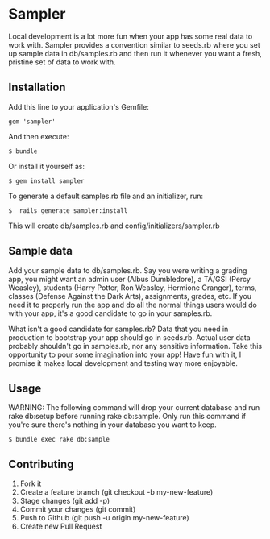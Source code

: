 # Sampler

Local development is a lot more fun when your app has some real data to work with. Sampler provides a convention similar to seeds.rb where you set up sample data in db/samples.rb and then run it whenever you want a fresh, pristine set of data to work with.

## Installation

Add this line to your application's Gemfile:

    gem 'sampler'

And then execute:

    $ bundle

Or install it yourself as:

    $ gem install sampler

To generate a default samples.rb file and an initializer, run:

    $  rails generate sampler:install

This will create db/samples.rb and config/initializers/sampler.rb

## Sample data

Add your sample data to db/samples.rb. Say you were writing a grading app, you might want an admin user (Albus Dumbledore), a TA/GSI (Percy Weasley), students (Harry Potter, Ron Weasley, Hermione Granger), terms, classes (Defense Against the Dark Arts), assignments, grades, etc. If you need it to properly run the app and do all the normal things users would do with your app, it's a good candidate to go in your samples.rb. 

What isn't a good candidate for samples.rb? Data that you need in production to bootstrap your app should go in seeds.rb. Actual user data probably shouldn't go in samples.rb, nor any sensitive information. Take this opportunity to pour some imagination into your app! Have fun with it, I promise it makes local development and testing way more enjoyable.

## Usage

WARNING: The following command will drop your current database and
run rake db:setup before running rake db:sample. Only run this command
if you're sure there's nothing in your database you want to keep.

    $ bundle exec rake db:sample

## Contributing

1. Fork it
1. Create a feature branch (git checkout -b my-new-feature)
1. Stage changes (git add -p)
1. Commit your changes (git commit)
1. Push to Github (git push -u origin my-new-feature)
1. Create new Pull Request

